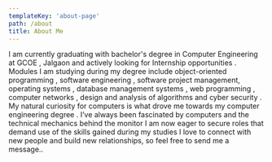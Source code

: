 ```yaml
---
templateKey: 'about-page'
path: /about
title: About Me
---
```

I am currently graduating with bachelor's degree in Computer Engineering at GCOE , Jalgaon and actively looking for Internship opportunities . Modules I am studying during my degree include object-oriented programming , software engineering , software project management, operating systems , database management systems , web programming , computer networks , design and analysis of algorithms and cyber security . 
My natural curiosity for computers is what drove me towards my computer engineering degree . I’ve always been fascinated by computers and the technical mechanics behind the monitor I am now eager to secure roles that demand use of the skills gained during my studies
I love to connect with new people and build new relationships, so feel free to send me a message..
